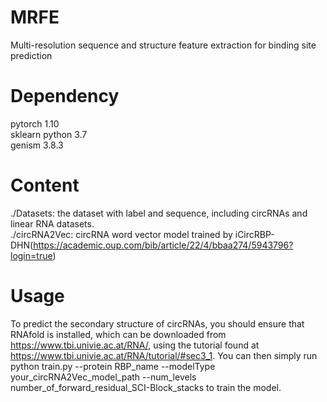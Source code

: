 # MRFE
Multi-resolution sequence and structure feature extraction for binding site prediction
# Dependency 
pytorch 1.10  
sklearn
python 3.7  
genism 3.8.3

# Content 
./Datasets: the dataset with label and sequence, including circRNAs and linear RNA datasets.  
./circRNA2Vec: circRNA word vector model trained by iCircRBP-DHN(https://academic.oup.com/bib/article/22/4/bbaa274/5943796?login=true)

# Usage
To predict the secondary structure of circRNAs, you should ensure that RNAfold is installed, which can be downloaded from https://www.tbi.univie.ac.at/RNA/, using the tutorial found at https://www.tbi.univie.ac.at/RNA/tutorial/#sec3_1.
You can then simply run python train.py --protein RBP_name --modelType your_circRNA2Vec_model_path --num_levels number_of_forward_residual_SCI-Block_stacks to train the model.


